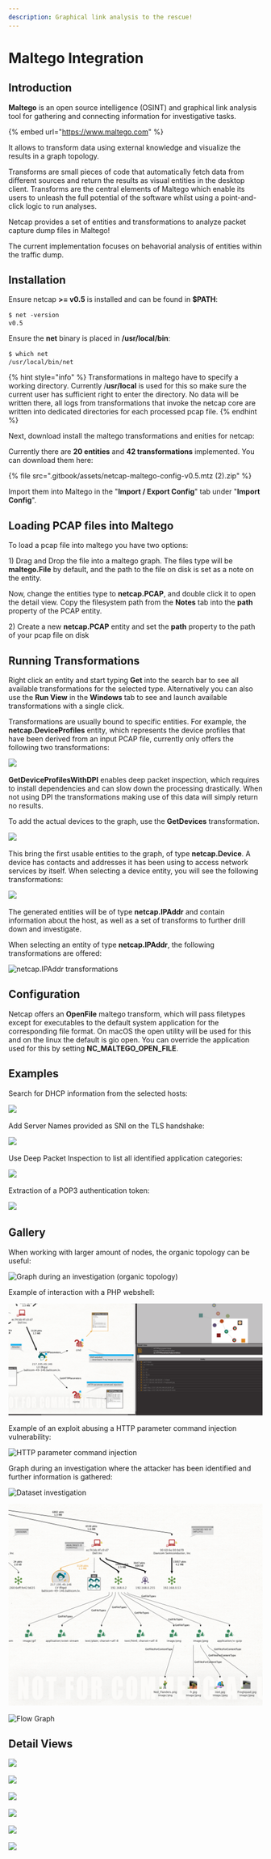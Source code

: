 ```yaml
---
description: Graphical link analysis to the rescue!
---
```


# Maltego Integration

## Introduction

**Maltego** is an open source intelligence \(OSINT\) and graphical link analysis tool for gathering and connecting information for investigative tasks.

{% embed url="https://www.maltego.com" %}

It allows to transform data using external knowledge and visualize the results in a graph topology.

Transforms are small pieces of code that automatically fetch data from different sources and return the results as visual entities in the desktop client. Transforms are the central elements of Maltego which enable its users to unleash the full potential of the software whilst using a point-and-click logic to run analyses.

Netcap provides a set of entities and transformations to analyze packet capture dump files in Maltego!

The current implementation focuses on behavorial analysis of entities within the traffic dump.

## Installation

Ensure netcap **&gt;= v0.5** is installed and can be found in **$PATH**:

```text
$ net -version
v0.5
```

Ensure the **net** binary is placed in **/usr/local/bin**:

```text
$ which net
/usr/local/bin/net
```

{% hint style="info" %}
Transformations in maltego have to specify a working directory. Currently /**usr/local** is used for this so make sure the current user has sufficient right to enter the directory. No data will be written there, all logs from transformations that invoke the netcap core are written into dedicated directories for each processed pcap file.
{% endhint %}

Next, download install the maltego transformations and enities for netcap:

Currently there are **20 entities** and **42 transformations** implemented. You can download them here:

{% file src=".gitbook/assets/netcap-maltego-config-v0.5.mtz \(2\).zip" %}

Import them into Maltego in the "**Import / Export Config**" tab under "**Import Config**".

## Loading PCAP files into Maltego

To load a pcap file into maltego you have two options:

1\) Drag and Drop the file into a maltego graph. The files type will be **maltego.File** by default, and the path to the file on disk is set as a note on the entity.

Now, change the entities type to **netcap.PCAP**, and double click it to open the detail view. Copy the filesystem path from the **Notes** tab into the **path** property of the PCAP entity.

2\) Create a new **netcap.PCAP** entity and set the **path** property to the path of your pcap file on disk

## Running Transformations

Right click an entity and start typing **Get** into the search bar to see all available transformations for the selected type. Alternatively you can also use the **Run View** in the **Windows** tab to see and launch available transformations with a single click.

Transformations are usually bound to specific entities. For example, the **netcap.DeviceProfiles** entity, which represents the device profiles that have been derived from an input PCAP file, currently only offers the following two transformations:

![](.gitbook/assets/screenshot-2020-04-22-at-11.50.20.png)

**GetDeviceProfilesWithDPI** enables deep packet inspection, which requires to install dependencies and can slow down the processing drastically. When not using DPI the transformations making use of this data will simply return no results.

To add the actual devices to the graph, use the **GetDevices** transformation.

![](.gitbook/assets/screenshot-2020-04-22-at-11.50.26.png)

This bring the first usable entities to the graph, of type **netcap.Device**. A device has contacts and addresses it has been using to access network services by itself. When selecting a device entity, you will see the following transformations:

![](.gitbook/assets/screenshot-2020-04-22-at-11.50.07.png)

The generated entities will be of type **netcap.IPAddr** and contain information about the host, as well as a set of transforms to further drill down and investigate.

When selecting an entity of type **netcap.IPAddr**, the following transformations are offered:

![netcap.IPAddr transformations](.gitbook/assets/screenshot-2020-04-22-at-11.49.53.png)

## Configuration

Netcap offers an **OpenFile** maltego transform, which will pass filetypes except for executables to the default system application for the corresponding file format. On macOS the open utility will be used for this and on the linux the default is gio open. You can override the application used for this by setting **NC\_MALTEGO\_OPEN\_FILE**.

## Examples

Search for DHCP information from the selected hosts:

![](.gitbook/assets/dhcp.mov.gif)

Add Server Names provided as SNI on the TLS handshake:

![](.gitbook/assets/snis.mov.gif)

Use Deep Packet Inspection to list all identified application categories:

![](.gitbook/assets/dpicategories2.mov.gif)

Extraction of a POP3 authentication token:

![](.gitbook/assets/mailtoken.mov%20%281%29%20%281%29.gif)

## Gallery

When working with larger amount of nodes, the organic topology can be useful: 

![Graph during an investigation \(organic topology\)](.gitbook/assets/screenshot-2020-03-25-at-01.22.54%20%281%29%20%281%29.png)

Example of interaction with a PHP webshell:

![PHP webshell interaction](.gitbook/assets/screenshot-2020-03-25-at-15.00.45%20%282%29%20%281%29.png)

Example of an exploit abusing a HTTP parameter command injection vulnerability:

![HTTP parameter command injection](.gitbook/assets/screenshot-2020-03-25-at-15.00.55%20%281%29%20%281%29.png)

Graph during an investigation where the attacker has been identified and further information is gathered:

![Dataset investigation](.gitbook/assets/screenshot-2020-03-25-at-00.20.06.png)

![Dataset investigation](.gitbook/assets/screenshot-2020-03-24-at-23.52.23%20%282%29.png)

![Flow Graph](.gitbook/assets/screenshot-2020-03-25-at-20.19.15.png)

## Detail Views

![](.gitbook/assets/screenshot-2020-04-22-at-11.54.48.png)

![](.gitbook/assets/screenshot-2020-04-22-at-12.01.05.png)

![](.gitbook/assets/screenshot-2020-04-22-at-12.04.55.png)

![](.gitbook/assets/screenshot-2020-04-22-at-12.02.08.png)

![](.gitbook/assets/screenshot-2020-04-22-at-12.02.03.png)

![](.gitbook/assets/screenshot-2020-04-22-at-12.03.33.png)

